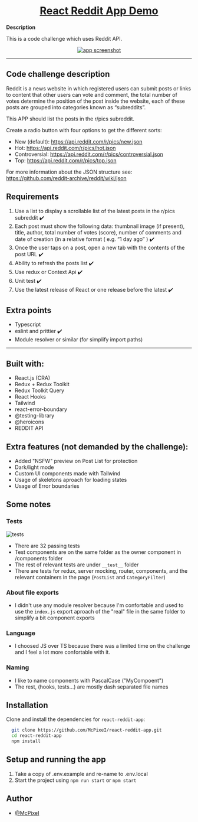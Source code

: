 <div>
  <h1 align="center"><a href="https://astounding-moxie-edc0e9.netlify.app/"> React Reddit App Demo</a></h1>
  <strong>
    Description
  </strong>
  <p>
    This is a code challenge which uses Reddit API.
  </p>
  <a style='display:block;text-align:center' href="https://astounding-moxie-edc0e9.netlify.app/">
    <img
        style='margin:0 auto;'
      alt="app screenshot"
      src="https://astounding-moxie-edc0e9.netlify.app/preview.jpg"
    />
  </a>
</div>

<hr />


## Code challenge description

Reddit is a news website in which registered users can submit posts or links
to content that other users can vote and comment, the total number of votes
determine the position of the post inside the website, each of these posts are
grouped into categories known as “subreddits”.

This APP should list the posts in the r/pics subreddit.

Create a radio button with four options to get the different sorts:

* New (default): https://api.reddit.com/r/pics/new.json
* Hot: https://api.reddit.com/r/pics/hot.json
* Controversial: https://api.reddit.com/r/pics/controversial.json
* Top: https://api.reddit.com/r/pics/top.json

For more information about the JSON structure see:
https://github.com/reddit-archive/reddit/wiki/json

## Requirements

1. Use a list to display a scrollable list of the latest posts in the r/pics subreddit :heavy_check_mark:
2. Each post must show the following data: thumbnail image (if present), title, author, total number of votes (score), number of comments and date of creation (in a relative format ( e.g. “1 day ago” ) :heavy_check_mark:
3. Once the user taps on a post, open a new tab with the contents of the post URL :heavy_check_mark:
4. Ability to refresh the posts list :heavy_check_mark:
5. Use redux or Context Api :heavy_check_mark:
6. Unit test :heavy_check_mark:
7. Use the latest release of React or one release before the latest :heavy_check_mark:

## Extra points

* Typescript
* eslint and prittier :heavy_check_mark:
* Module resolver or similar (for simplify import paths)

<hr />

## Built with:

* React.js (CRA)
* Redux + Redux Toolkit
* Redux Toolkit Query
* React Hooks 
* Tailwind
* react-error-boundary
* @testing-library
* @heroicons
* REDDIT API

## Extra features (not demanded by the challenge):

* Added "NSFW" preview on Post List for protection
* Dark/light mode
* Custom UI components made with Tailwind
* Usage of skeletons aproach for loading states
* Usage of Error boundaries

## Some notes

### Tests

<img alt="tests" src="https://astounding-moxie-edc0e9.netlify.app/tests.jpg"/>

* There are 32 passing tests
* Test components are on the same folder as the owner component in /components folder
* The rest of relevant tests are under `__test__` folder
* There are tests for redux, server mocking, router, components, and the relevant containers in the page (`PostList` and `CategoryFilter`)

### About file exports
* I didn't use any module resolver because I'm confortable and used to use the `index.js` export aproach of the "real" file in the same folder to simplify a bit component exports

### Language

* I choosed JS over TS because there was a limited time on the challenge and I feel a lot more confortable with it.

### Naming

* I like to name components with PascalCase ("MyCompoent")
* The rest, (hooks, tests...) are mostly dash separated file names

## Installation 

Clone and install the dependencies for `react-reddit-app`:

```bash 
  git clone https://github.com/McPixeI/react-reddit-app.git
  cd react-reddit-app
  npm install
```

## Setup and running the app

1. Take a copy of .env.example and re-name to .env.local
2. Start the project using `npm run start` or `npm start`

## Author

- [@McPixeI](https://github.com/McPixeI)
